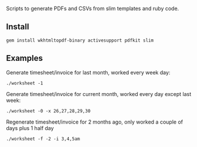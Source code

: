 Scripts to generate PDFs and CSVs from slim templates and ruby code.

## Install

    gem install wkhtmltopdf-binary activesupport pdfkit slim

## Examples

Generate timesheet/invoice for last month, worked every week day:

    ./worksheet -1

Generate timesheet/invoice for current month, worked every day except last week:

    ./worksheet -0 -x 26,27,28,29,30

Regenerate timesheet/invoice for 2 months ago, only worked a couple of days plus 1 half day

    ./worksheet -f -2 -i 3,4,5am

